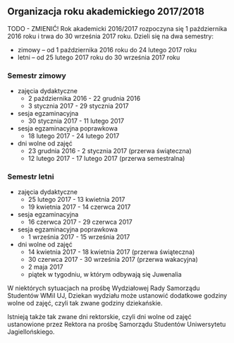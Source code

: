## Organizacja roku akademickiego 2017/2018

TODO - ZMIENIĆ!
Rok akademicki 2016/2017 rozpoczyna się 1 października 2016 roku i trwa do 30 września 2017 roku. Dzieli się na dwa semestry: 
+ zimowy – od 1 października 2016 roku do 24 lutego 2017 roku 
+ letni – od 25 lutego 2017 roku do 30 września 2017 roku

### Semestr zimowy

+ zajęcia dydaktyczne
    + 2 października 2016 - 22 grudnia 2016
    + 3 stycznia 2017 - 29 stycznia 2017
+ sesja egzaminacyjna
    + 30 stycznia 2017 - 11 lutego 2017
+ sesja egzaminacyjna poprawkowa
    + 18 lutego 2017 - 24 lutego 2017
+ dni wolne od zajęć
    + 23 grudnia 2016 - 2 stycznia 2017 (przerwa świąteczna)
    + 12 lutego 2017 - 17 lutego 2017 (przerwa semestralna)

### Semestr letni

+ zajęcia dydaktyczne
    + 25 lutego 2017 - 13 kwietnia 2017
    + 19 kwietnia 2017 - 14 czerwca 2017
+ sesja egzaminacyjna
    + 16 czerwca 2017 - 29 czerwca 2017
+ sesja egzaminacyjna poprawkowa
    + 1 września 2017 - 15 września 2017
+ dni wolne od zajęć
    + 14 kwietnia 2017 - 18 kwietnia 2017 (przerwa świąteczna)
    + 30 czerwca 2017 - 30 września 2017 (przerwa wakacyjna)
    + 2 maja 2017
    + piątek w tygodniu, w którym odbywają się Juwenalia

W niektórych sytuacjach na prośbę Wydziałowej Rady Samorządu Studentów WMiI UJ, Dziekan wydziału może ustanowić dodatkowe godziny wolne od zajęć, czyli tak zwane godziny dziekańskie.

Istnieją także tak zwane dni rektorskie, czyli dni wolne od zajęć ustanowione przez Rektora na prośbę Samorządu Studentów Uniwersytetu Jagiellońskiego.